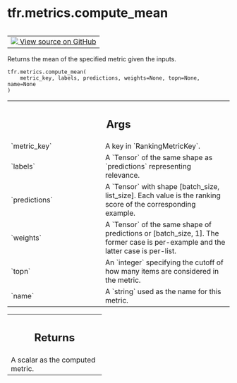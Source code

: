 <div itemscope itemtype="http://developers.google.com/ReferenceObject">
<meta itemprop="name" content="tfr.metrics.compute_mean" />
<meta itemprop="path" content="Stable" />
</div>

# tfr.metrics.compute_mean

<!-- Insert buttons and diff -->

<table class="tfo-notebook-buttons tfo-api" align="left">

<td>
  <a target="_blank" href="https://github.com/tensorflow/ranking/tree/master/tensorflow_ranking/python/metrics.py">
    <img src="https://www.tensorflow.org/images/GitHub-Mark-32px.png" />
    View source on GitHub
  </a>
</td>
</table>

Returns the mean of the specified metric given the inputs.

<pre class="devsite-click-to-copy prettyprint lang-py tfo-signature-link">
<code>tfr.metrics.compute_mean(
    metric_key, labels, predictions, weights=None, topn=None, name=None
)
</code></pre>

<!-- Placeholder for "Used in" -->

<!-- Tabular view -->
 <table class="responsive fixed orange">
<colgroup><col width="214px"><col></colgroup>
<tr><th colspan="2"><h2 class="add-link">Args</h2></th></tr>

<tr>
<td>
`metric_key`
</td>
<td>
A key in `RankingMetricKey`.
</td>
</tr><tr>
<td>
`labels`
</td>
<td>
A `Tensor` of the same shape as `predictions` representing
relevance.
</td>
</tr><tr>
<td>
`predictions`
</td>
<td>
A `Tensor` with shape [batch_size, list_size]. Each value is
the ranking score of the corresponding example.
</td>
</tr><tr>
<td>
`weights`
</td>
<td>
A `Tensor` of the same shape of predictions or [batch_size, 1]. The
former case is per-example and the latter case is per-list.
</td>
</tr><tr>
<td>
`topn`
</td>
<td>
An `integer` specifying the cutoff of how many items are considered in
the metric.
</td>
</tr><tr>
<td>
`name`
</td>
<td>
A `string` used as the name for this metric.
</td>
</tr>
</table>

<!-- Tabular view -->
 <table class="responsive fixed orange">
<colgroup><col width="214px"><col></colgroup>
<tr><th colspan="2"><h2 class="add-link">Returns</h2></th></tr>
<tr class="alt">
<td colspan="2">
A scalar as the computed metric.
</td>
</tr>

</table>
